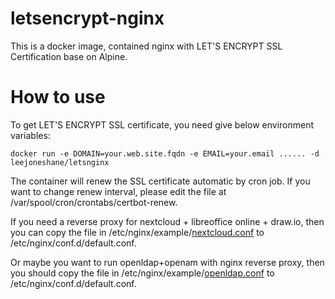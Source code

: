 # letsencrypt-nginx

This is a docker image, contained nginx with LET'S ENCRYPT SSL Certification base on Alpine.

# How to use

To get LET'S ENCRYPT SSL certificate, you need give below environment variables:
```
docker run -e DOMAIN=your.web.site.fqdn -e EMAIL=your.email ...... -d leejoneshane/letsnginx
```
The container will renew the SSL certificate automatic by cron job. If you want to change renew interval, please edit the file at /var/spool/cron/crontabs/certbot-renew.

If you need a reverse proxy for nextcloud + libreoffice online + draw.io, then you can copy the file in /etc/nginx/example/[nextcloud.conf](https://github.com/leejoneshane/letsencrypt-nginx/blob/master/nextcloud.conf) to /etc/nginx/conf.d/default.conf.

Or maybe you want to run openldap+openam with nginx reverse proxy, then you should copy the file in /etc/nginx/example/[openldap.conf](https://github.com/leejoneshane/letsencrypt-nginx/blob/master/openldap.conf) to /etc/nginx/conf.d/default.conf.
